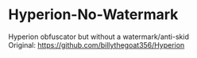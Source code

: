 # Hyperion-No-Watermark
Hyperion obfuscator but without a watermark/anti-skid  
Original: https://github.com/billythegoat356/Hyperion
